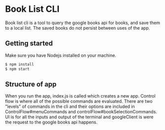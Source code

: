 # Book List CLI
Book list cli is a tool to query the google books api for books, and save them to a local list.
The saved books do not persist between uses of the app.

## Getting started
Make sure you have Nodejs installed on your machine. 
```bash
$ npm install
$ npm start
```

## Structure of app

When you run the app, index.js is called which creates a new app.
Control flow is where all of the possible commands are evaluated. There are two "levels" of commands in the cli and their options are included in ControlFlow#menuCommands and controlFlow#bookSelectionCommands. UI is for all the inputs and output of the terminal and googleClient is were the request to the google books api happens.
